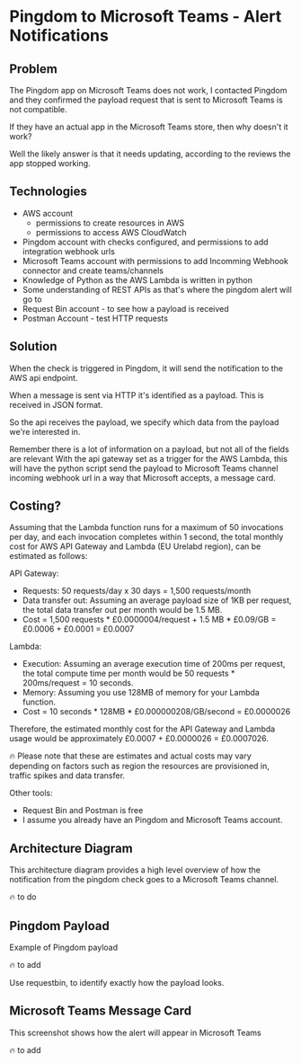 # Pingdom to Microsoft Teams - Alert Notifications

## Problem 
The Pingdom app on Microsoft Teams does not work, I contacted Pingdom and they confirmed the payload request that is sent to Microsoft Teams is not compatible.

If they have an actual app in the Microsoft Teams store, then why doesn't it work?

Well the likely answer is that it needs updating, according to the reviews the app stopped working. 

## Technologies
- AWS account
  - permissions to create resources in AWS
  - permissions to access AWS CloudWatch
- Pingdom account with checks configured, and permissions to add integration webhook urls
- Microsoft Teams account with permissions to add Incomming Webhook connector and create teams/channels
- Knowledge of Python as the AWS Lambda is written in python
- Some understanding of REST APIs as that's where the pingdom alert will go to
- Request Bin account - to see how a payload is received
- Postman Account - test HTTP requests

## Solution
When the check is triggered in Pingdom, it will send the notification to the AWS api endpoint. 

When a message is sent via HTTP it's identified as a payload. This is received in JSON format.  

So the api receives the payload, we specify which data from the payload we're interested in. 

Remember there is a lot of information on a payload, but not all of the fields are relevant
With the api gateway set as a trigger for the AWS Lambda, 
this will have the python script send the payload to Microsoft Teams channel incoming webhook url in a way that Microsoft accepts, a message card.  

## Costing?

Assuming that the Lambda function runs for a maximum of 50 invocations per day, and each invocation completes within 1 second,
the total monthly cost for AWS API Gateway and Lambda (EU Urelabd region), can be estimated as follows:

API Gateway:
- Requests: 50 requests/day x 30 days = 1,500 requests/month
- Data transfer out: Assuming an average payload size of 1KB per request, the total data transfer out per month would be 1.5 MB.
- Cost = 1,500 requests * £0.0000004/request + 1.5 MB * £0.09/GB = £0.0006 + £0.0001 = £0.0007

Lambda:
- Execution: Assuming an average execution time of 200ms per request, the total compute time per month would be 50 requests * 200ms/request = 10 seconds.
- Memory: Assuming you use 128MB of memory for your Lambda function.
- Cost = 10 seconds * 128MB * £0.000000208/GB/second = £0.0000026

Therefore, the estimated monthly cost for the API Gateway and Lambda usage would be approximately £0.0007 + £0.0000026 = £0.0007026.

:fire: Please note that these are estimates and actual costs may vary depending on factors such as region the resources are provisioned in, traffic spikes and data transfer.

Other tools: 
- Request Bin and Postman is free
- I assume you already have an Pingdom and Microsoft Teams account. 

## Architecture Diagram

This architecture diagram provides a high level overview of how the notification from the pingdom check goes to a Microsoft Teams channel. 

:fire: to do

## Pingdom Payload

Example of Pingdom payload 

:fire: to add

Use requestbin, to identify exactly how the payload looks. 

## Microsoft Teams Message Card

This screenshot shows how the alert will appear in Microsoft Teams 

:fire: to add

